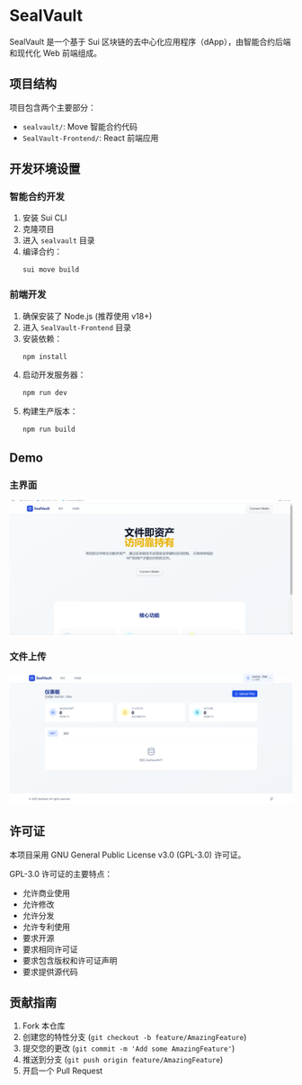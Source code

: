 # SealVault

SealVault 是一个基于 Sui 区块链的去中心化应用程序（dApp），由智能合约后端和现代化 Web 前端组成。

## 项目结构

项目包含两个主要部分：

- `sealvault/`: Move 智能合约代码
- `SealVault-Frontend/`: React 前端应用


## 开发环境设置

### 智能合约开发
1. 安装 Sui CLI
2. 克隆项目
3. 进入 `sealvault` 目录
4. 编译合约：
   ```bash
   sui move build
   ```

### 前端开发
1. 确保安装了 Node.js (推荐使用 v18+)
2. 进入 `SealVault-Frontend` 目录
3. 安装依赖：
   ```bash
   npm install
   ```
4. 启动开发服务器：
   ```bash
   npm run dev
   ```
5. 构建生产版本：
   ```bash
   npm run build
   ```

## Demo

### 主界面
![主界面](docs/images/main-interface.png)

### 文件上传
![文件上传](docs/images/file-upload.png)


## 许可证

本项目采用 GNU General Public License v3.0 (GPL-3.0) 许可证。

GPL-3.0 许可证的主要特点：
- 允许商业使用
- 允许修改
- 允许分发
- 允许专利使用
- 要求开源
- 要求相同许可证
- 要求包含版权和许可证声明
- 要求提供源代码

## 贡献指南

1. Fork 本仓库
2. 创建您的特性分支 (`git checkout -b feature/AmazingFeature`)
3. 提交您的更改 (`git commit -m 'Add some AmazingFeature'`)
4. 推送到分支 (`git push origin feature/AmazingFeature`)
5. 开启一个 Pull Request

